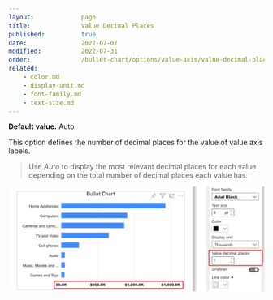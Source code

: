 ```yaml
---
layout:             page
title:              Value Decimal Places
published:          true
date:               2022-07-07
modified:   	    2022-07-31
order:              /bullet-chart/options/value-axis/value-decimal-places
related:
    - color.md
    - display-unit.md
    - font-family.md
    - text-size.md
---
```


**Default value:** Auto

This option defines the number of decimal places for the value of value axis labels. 

> Use *Auto* to display the most relevant decimal places for each value depending on the total number of decimal places each value has.

<img src="images/value-decimal-places.png" width="700">